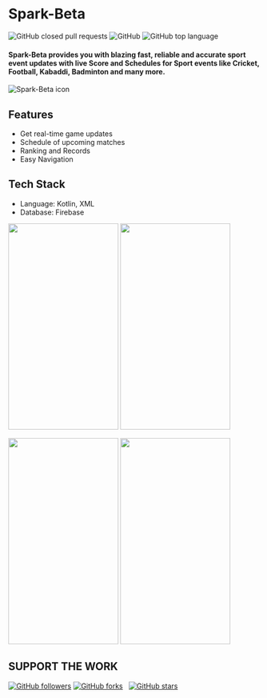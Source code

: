 # Spark-Beta

![GitHub closed pull requests](https://img.shields.io/github/issues-pr-closed/hrshmistry/Spark-Beta)
![GitHub](https://img.shields.io/github/license/hrshmistry/Spark-Beta)
![GitHub top language](https://img.shields.io/github/languages/top/hrshmistry/Spark-Beta)

#### Spark-Beta provides you with blazing fast, reliable and accurate sport event updates with live Score and Schedules for Sport events like Cricket, Football, Kabaddi, Badminton and many more. 

![Spark-Beta icon](https://github.com/hrshmistry/Spark-Beta/blob/master/app/src/main/res/mipmap-xxxhdpi/app_icon.png)

## Features
- Get real-time game updates
- Schedule of upcoming matches
- Ranking and Records
- Easy Navigation

## Tech Stack
- Language: Kotlin, XML
- Database: Firebase

<p float="center"> 
  <img src="/Screenshots/1.png" height="412" width="220" />
  <img src="/Screenshots/2.png" height="412" width="220" />
</p>

<p float="center"> 
  <img src="/Screenshots/3.png" height="412" width="220" />
  <img src="/Screenshots/4.png" height="412" width="220" />
</p>

## SUPPORT THE WORK

[![GitHub followers](https://img.shields.io/github/followers/hrshmistry?label=follow&style=social)](https://github.com/hrshmistry?tab=followers)
[![GitHub forks](https://img.shields.io/github/forks/hrshmistry/Spark-Beta?label=forks&style=social)](https://github.com/hrshmistry/Spark-Beta/network) &nbsp;
[![GitHub stars](https://img.shields.io/github/stars/hrshmistry/Spark-Beta?style=social)](https://github.com/hrshmistry/Spark-Beta/stargazers)
&nbsp;
